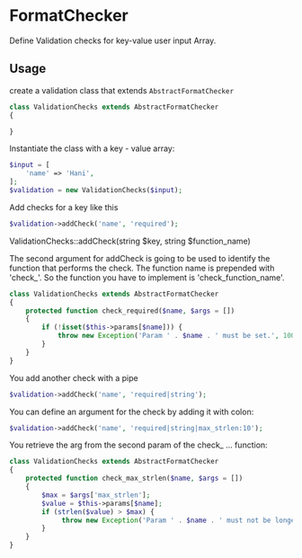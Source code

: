 # FormatChecker
Define Validation checks for key-value user input Array.

## Usage
create a validation class that extends ```AbstractFormatChecker``` 

```php
class ValidationChecks extends AbstractFormatChecker
{

}
```
Instantiate the class with a key - value array:
```php
$input = [
    'name' => 'Hani',
];
$validation = new ValidationChecks($input);
```
Add checks for a key like this
```php
$validation->addCheck('name', 'required');
```
ValidationChecks::addCheck(string $key, string $function_name)

The second argument for addCheck is going to be used to identify the function that performs the check. The function name is prepended with 'check_'. So the function you have to implement is 'check_function_name'.
```php
class ValidationChecks extends AbstractFormatChecker
{
    protected function check_required($name, $args = [])
    {
        if (!isset($this->params[$name])) {
            throw new Exception('Param ' . $name . ' must be set.', 100);
        }
    }
}
```
You add another check with a pipe
```php
$validation->addCheck('name', 'required|string');
```
You can define an argument for the check by adding it with colon:
```php
$validation->addCheck('name', 'required|string|max_strlen:10');
```
You retrieve the arg from the second param of the check_ ... function:
```php
class ValidationChecks extends AbstractFormatChecker
{
    protected function check_max_strlen($name, $args = [])
    {
        $max = $args['max_strlen'];
        $value = $this->params[$name];
        if (strlen($value) > $max) {
             throw new Exception('Param ' . $name . ' must not be longer than ' . $max .' characters.', 100);
        }
    }
}
```
